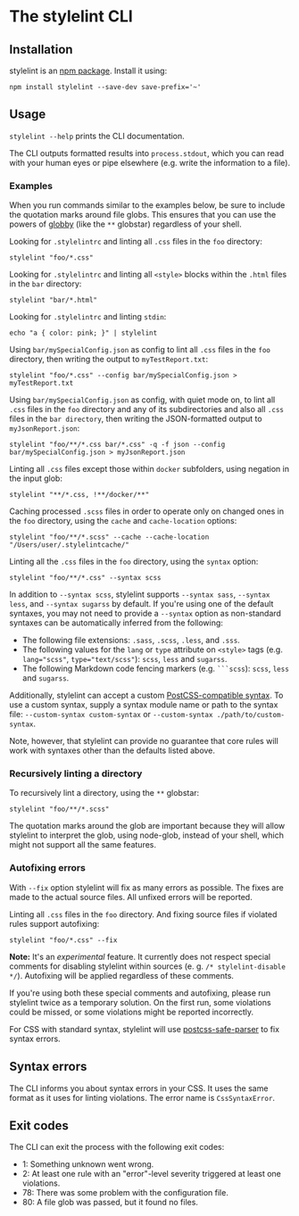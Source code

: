 # The stylelint CLI

## Installation

stylelint is an [npm package](https://www.npmjs.com/package/stylelint). Install it using:

```shell
npm install stylelint --save-dev save-prefix='~'
```

<!-- TOC -->

## Usage

`stylelint --help` prints the CLI documentation.

The CLI outputs formatted results into `process.stdout`, which you can read with your human eyes or pipe elsewhere (e.g. write the information to a file).

### Examples

When you run commands similar to the examples below, be sure to include the quotation marks around file globs. This ensures that you can use the powers of [globby](https://github.com/sindresorhus/globby) (like the `**` globstar) regardless of your shell.

Looking for `.stylelintrc` and linting all `.css` files in the `foo` directory:

```shell
stylelint "foo/*.css"
```

Looking for `.stylelintrc` and linting all `<style>` blocks within the `.html` files in the `bar` directory:

```shell
stylelint "bar/*.html"
```

Looking for `.stylelintrc` and linting `stdin`:

```shell
echo "a { color: pink; }" | stylelint
```

Using `bar/mySpecialConfig.json` as config to lint all `.css` files in the `foo` directory, then writing the output to `myTestReport.txt`:

```shell
stylelint "foo/*.css" --config bar/mySpecialConfig.json > myTestReport.txt
```

Using `bar/mySpecialConfig.json` as config, with quiet mode on, to lint all `.css` files in the `foo` directory and any of its subdirectories and also all `.css` files in the `bar directory`, then writing the JSON-formatted output to `myJsonReport.json`:

```shell
stylelint "foo/**/*.css bar/*.css" -q -f json --config bar/mySpecialConfig.json > myJsonReport.json
```

Linting all `.css` files except those within `docker` subfolders, using negation in the input glob:

```shell
stylelint "**/*.css, !**/docker/**"
```

Caching processed `.scss` files in order to operate only on changed ones in the `foo` directory, using the `cache` and `cache-location` options:

```shell
stylelint "foo/**/*.scss" --cache --cache-location "/Users/user/.stylelintcache/"
```

Linting all the `.css` files in the `foo` directory, using the `syntax` option:

```shell
stylelint "foo/**/*.css" --syntax scss
```

In addition to `--syntax scss`, stylelint supports `--syntax sass`, `--syntax less`, and `--syntax sugarss` by default. If you're using one of the default syntaxes, you may not need to provide a `--syntax` option as non-standard syntaxes can be automatically inferred from the following:

-   The following file extensions: `.sass`, `.scss`, `.less`, and `.sss`.
-   The following values for the `lang` or `type` attribute on `<style>` tags (e.g. `lang="scss"`, `type="text/scss"`): `scss`, `less` and `sugarss`.
-   The following Markdown code fencing markers (e.g. ```` ```scss ````): `scss`, `less` and `sugarss`.

Additionally, stylelint can accept a custom [PostCSS-compatible syntax](https://github.com/postcss/postcss#syntaxes). To use a custom syntax, supply a syntax module name or path to the syntax file: `--custom-syntax custom-syntax` or `--custom-syntax ./path/to/custom-syntax`.

Note, however, that stylelint can provide no guarantee that core rules will work with syntaxes other than the defaults listed above.

### Recursively linting a directory

To recursively lint a directory, using the `**` globstar:

```shell
stylelint "foo/**/*.scss"
```

The quotation marks around the glob are important because they will allow stylelint to interpret the glob, using node-glob, instead of your shell, which might not support all the same features.

### Autofixing errors

With `--fix` option stylelint will fix as many errors as possible. The fixes are made to the actual source files. All unfixed errors will be reported.

Linting all `.css` files in the `foo` directory. And fixing source files if violated rules support autofixing:

```shell
stylelint "foo/*.css" --fix
```

**Note:** It's an _experimental_ feature. It currently does not respect special comments for disabling stylelint within sources (e. g. `/* stylelint-disable */`). Autofixing will be applied regardless of these comments.

If you're using both these special comments and autofixing, please run stylelint twice as a temporary solution. On the first run, some violations could be missed, or some violations might be reported incorrectly.

For CSS with standard syntax, stylelint will use [postcss-safe-parser](https://github.com/postcss/postcss-safe-parser) to fix syntax errors.

## Syntax errors

The CLI informs you about syntax errors in your CSS.
It uses the same format as it uses for linting violations.
The error name is `CssSyntaxError`.

## Exit codes

The CLI can exit the process with the following exit codes:

-   1: Something unknown went wrong.
-   2: At least one rule with an "error"-level severity triggered at least one violations.
-   78: There was some problem with the configuration file.
-   80: A file glob was passed, but it found no files.
